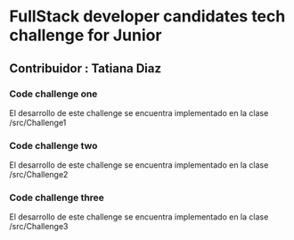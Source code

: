 # FullStack developer candidates tech challenge for Junior
## Contribuidor : Tatiana Diaz
### Code challenge one
El desarrollo de este challenge se encuentra implementado en la clase /src/Challenge1
### Code challenge two
El desarrollo de este challenge se encuentra implementado en la clase /src/Challenge2
### Code challenge three
El desarrollo de este challenge se encuentra implementado en la clase /src/Challenge3